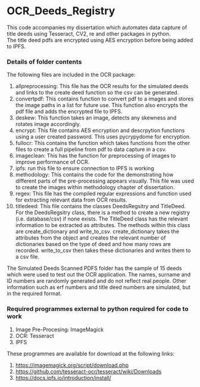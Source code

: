 # OCR_Deeds_Registry
This code accompanies my dissertation which automates data capture of title deeds using Tesseract, CV2, re and other packages in python.  
The title deed pdfs are encrypted using AES encryption before being added to IPFS.

### Details of folder contents

The following files are included in the OCR package:  
1) allpreprocessing: This file has the OCR results for the simulated deeds and links to the create deed function so the csv can be generated.  
2) convertpdf: This contains function to convert pdf to a images and stores the image paths in a list for future use. This function also encrypts the pdf file and adds the encrypted file to IPFS.  
3) deskew: This function takes an image, detects any skewness and rotates image accordingly.  
4) encrypt: This file contains AES encryption and descrpytion functions using a user created password. This uses pycrypydome for encryption.  
5) fullocr: This contains the function which takes functions from the other files to create a full pipeline from pdf to data capture in a csv. 
6) imageclean: This has the function for preprocessing of images to improve performance of OCR.
7) ipfs: run this file to ensure connection to IPFS is working
8) methodology: This contains the code for the demonstrating how different parts of the pre-processing appears visually. This file was used to create the images within methodology chapter of dissertation. 
9) regex: This file has the compiled regular expressions and function used for extracting relevant data from OCR results.
10) titledeed: This file contains the classes DeedsRegsitry and TitleDeed. For the DeedsRegsitry class, there is a method to create a new registry (i.e. database/csv) if none exists. The TitleDeed class has the relevant information to be extracted as attributes. The methods within this class are create_dictionary and write_to_csv. create_dictionary takes the attributes from the object and creates the relevant number of dictionaries based on the type of deed and how many rows are recorded. write_to_csv then takes these dictionaries and writes them to a csv file.

The Simulated Deeds Scanned PDFS folder has the sample of 15 deeds which were used to test out the OCR application. The names, surname and ID numbers are randomly generated and do not reflect real people. Other information such as erf numbers and title deed numbers are simulated, but in the required format.

### Required programmes external to python required for code to work

1) Image Pre-Procesing: ImageMagick
2) OCR: Tesseract
3) IPFS

These programmes are available for download at the following links:

1) https://imagemagick.org/script/download.php
2) https://github.com/tesseract-ocr/tesseract/wiki/Downloads
3) https://docs.ipfs.io/introduction/install/ 


  
